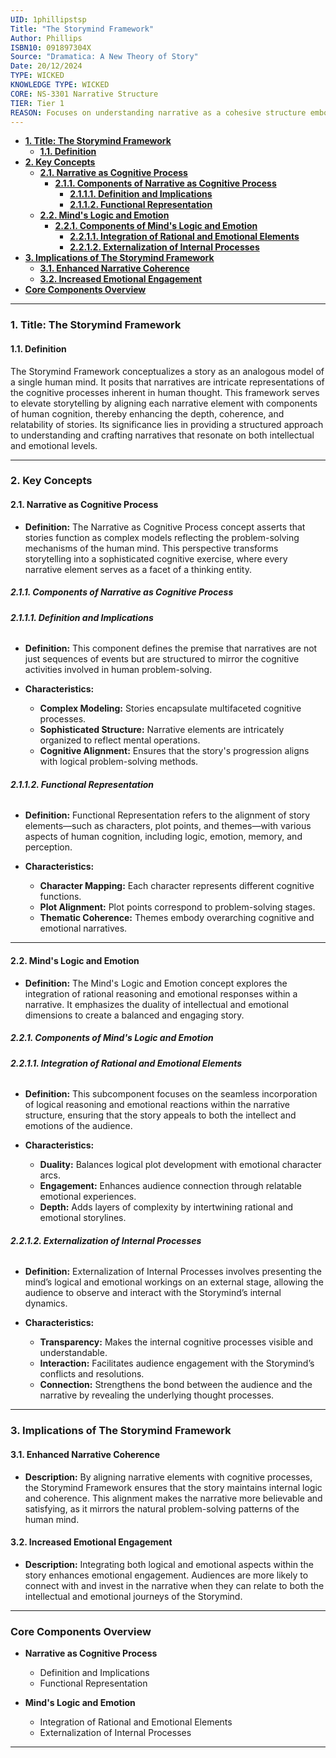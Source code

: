 ```yaml
---
UID: 1phillipstsp
Title: "The Storymind Framework"
Author: Phillips
ISBN10: 091897304X
Source: "Dramatica: A New Theory of Story"
Date: 20/12/2024
TYPE: WICKED
KNOWLEDGE TYPE: WICKED
CORE: NS-3301 Narrative Structure
TIER: Tier 1
REASON: Focuses on understanding narrative as a cohesive structure embodying the "mind" of the story.
---
```


- [**1. Title: The Storymind Framework**](#1-title-the-storymind-framework)
  - [**1.1. Definition**](#11-definition)
- [**2. Key Concepts**](#2-key-concepts)
  - [**2.1. Narrative as Cognitive Process**](#21-narrative-as-cognitive-process)
    - [**2.1.1. Components of Narrative as Cognitive Process**](#211-components-of-narrative-as-cognitive-process)
      - [**2.1.1.1. Definition and Implications**](#2111-definition-and-implications)
      - [**2.1.1.2. Functional Representation**](#2112-functional-representation)
  - [**2.2. Mind's Logic and Emotion**](#22-minds-logic-and-emotion)
    - [**2.2.1. Components of Mind's Logic and Emotion**](#221-components-of-minds-logic-and-emotion)
      - [**2.2.1.1. Integration of Rational and Emotional Elements**](#2211-integration-of-rational-and-emotional-elements)
      - [**2.2.1.2. Externalization of Internal Processes**](#2212-externalization-of-internal-processes)
- [**3. Implications of The Storymind Framework**](#3-implications-of-the-storymind-framework)
  - [**3.1. Enhanced Narrative Coherence**](#31-enhanced-narrative-coherence)
  - [**3.2. Increased Emotional Engagement**](#32-increased-emotional-engagement)
- [**Core Components Overview**](#core-components-overview)

---

### **1. Title: The Storymind Framework**

#### **1.1. Definition**

The Storymind Framework conceptualizes a story as an analogous model of a single human mind. It posits that narratives are intricate representations of the cognitive processes inherent in human thought. This framework serves to elevate storytelling by aligning each narrative element with components of human cognition, thereby enhancing the depth, coherence, and relatability of stories. Its significance lies in providing a structured approach to understanding and crafting narratives that resonate on both intellectual and emotional levels.

---

### **2. Key Concepts**

#### **2.1. Narrative as Cognitive Process**

- **Definition:**
  The Narrative as Cognitive Process concept asserts that stories function as complex models reflecting the problem-solving mechanisms of the human mind. This perspective transforms storytelling into a sophisticated cognitive exercise, where every narrative element serves as a facet of a thinking entity.

##### **2.1.1. Components of Narrative as Cognitive Process**

###### **2.1.1.1. Definition and Implications**

- **Definition:**
  This component defines the premise that narratives are not just sequences of events but are structured to mirror the cognitive activities involved in human problem-solving.

- **Characteristics:**
  - **Complex Modeling:** Stories encapsulate multifaceted cognitive processes.
  - **Sophisticated Structure:** Narrative elements are intricately organized to reflect mental operations.
  - **Cognitive Alignment:** Ensures that the story's progression aligns with logical problem-solving methods.

###### **2.1.1.2. Functional Representation**

- **Definition:**
  Functional Representation refers to the alignment of story elements—such as characters, plot points, and themes—with various aspects of human cognition, including logic, emotion, memory, and perception.

- **Characteristics:**
  - **Character Mapping:** Each character represents different cognitive functions.
  - **Plot Alignment:** Plot points correspond to problem-solving stages.
  - **Thematic Coherence:** Themes embody overarching cognitive and emotional narratives.

---

#### **2.2. Mind's Logic and Emotion**

- **Definition:**
  The Mind's Logic and Emotion concept explores the integration of rational reasoning and emotional responses within a narrative. It emphasizes the duality of intellectual and emotional dimensions to create a balanced and engaging story.

##### **2.2.1. Components of Mind's Logic and Emotion**

###### **2.2.1.1. Integration of Rational and Emotional Elements**

- **Definition:**
  This subcomponent focuses on the seamless incorporation of logical reasoning and emotional reactions within the narrative structure, ensuring that the story appeals to both the intellect and emotions of the audience.

- **Characteristics:**
  - **Duality:** Balances logical plot development with emotional character arcs.
  - **Engagement:** Enhances audience connection through relatable emotional experiences.
  - **Depth:** Adds layers of complexity by intertwining rational and emotional storylines.

###### **2.2.1.2. Externalization of Internal Processes**

- **Definition:**
  Externalization of Internal Processes involves presenting the mind’s logical and emotional workings on an external stage, allowing the audience to observe and interact with the Storymind’s internal dynamics.

- **Characteristics:**
  - **Transparency:** Makes the internal cognitive processes visible and understandable.
  - **Interaction:** Facilitates audience engagement with the Storymind’s conflicts and resolutions.
  - **Connection:** Strengthens the bond between the audience and the narrative by revealing the underlying thought processes.

---

### **3. Implications of The Storymind Framework**

#### **3.1. Enhanced Narrative Coherence**

- **Description:**
  By aligning narrative elements with cognitive processes, the Storymind Framework ensures that the story maintains internal logic and coherence. This alignment makes the narrative more believable and satisfying, as it mirrors the natural problem-solving patterns of the human mind.

#### **3.2. Increased Emotional Engagement**

- **Description:**
  Integrating both logical and emotional aspects within the story enhances emotional engagement. Audiences are more likely to connect with and invest in the narrative when they can relate to both the intellectual and emotional journeys of the Storymind.

---

### **Core Components Overview**

- **Narrative as Cognitive Process**

  - Definition and Implications
  - Functional Representation

- **Mind's Logic and Emotion**

  - Integration of Rational and Emotional Elements
  - Externalization of Internal Processes

---

